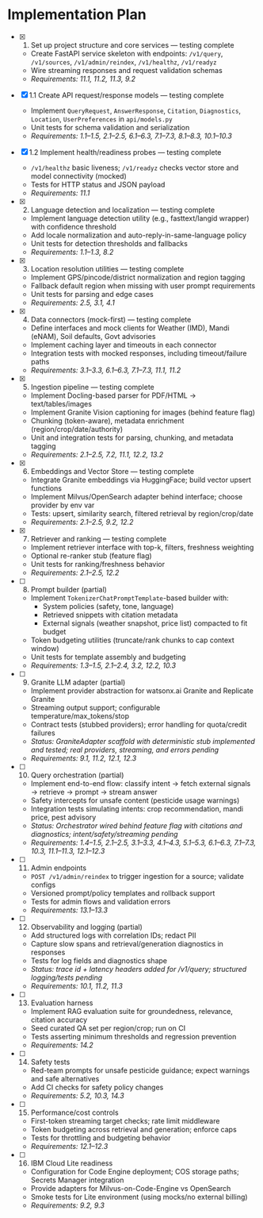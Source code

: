 # Implementation Plan

- [x] 1. Set up project structure and core services — testing complete
  - Create FastAPI service skeleton with endpoints: `/v1/query`, `/v1/sources`, `/v1/admin/reindex`, `/v1/healthz`, `/v1/readyz`
  - Wire streaming responses and request validation schemas
  - _Requirements: 11.1, 11.2, 11.3, 9.2_

- [x] 1.1 Create API request/response models — testing complete
  - Implement `QueryRequest`, `AnswerResponse`, `Citation`, `Diagnostics`, `Location`, `UserPreferences` in `api/models.py`
  - Unit tests for schema validation and serialization
  - _Requirements: 1.1–1.5, 2.1–2.5, 6.1–6.3, 7.1–7.3, 8.1–8.3, 10.1–10.3_

- [x] 1.2 Implement health/readiness probes — testing complete
  - `/v1/healthz` basic liveness; `/v1/readyz` checks vector store and model connectivity (mocked)
  - Tests for HTTP status and JSON payload
  - _Requirements: 11.1_

- [x] 2. Language detection and localization — testing complete
  - Implement language detection utility (e.g., fasttext/langid wrapper) with confidence threshold
  - Add locale normalization and auto-reply-in-same-language policy
  - Unit tests for detection thresholds and fallbacks
  - _Requirements: 1.1–1.3, 8.2_

- [x] 3. Location resolution utilities — testing complete
  - Implement GPS/pincode/district normalization and region tagging
  - Fallback default region when missing with user prompt requirements
  - Unit tests for parsing and edge cases
  - _Requirements: 2.5, 3.1, 4.1_

- [x] 4. Data connectors (mock-first) — testing complete
  - Define interfaces and mock clients for Weather (IMD), Mandi (eNAM), Soil defaults, Govt advisories
  - Implement caching layer and timeouts in each connector
  - Integration tests with mocked responses, including timeout/failure paths
  - _Requirements: 3.1–3.3, 6.1–6.3, 7.1–7.3, 11.1, 11.2_

- [x] 5. Ingestion pipeline — testing complete
  - Implement Docling-based parser for PDF/HTML → text/tables/images
  - Implement Granite Vision captioning for images (behind feature flag)
  - Chunking (token-aware), metadata enrichment (region/crop/date/authority)
  - Unit and integration tests for parsing, chunking, and metadata tagging
  - _Requirements: 2.1–2.5, 7.2, 11.1, 12.2, 13.2_

- [x] 6. Embeddings and Vector Store — testing complete
  - Integrate Granite embeddings via HuggingFace; build vector upsert functions
  - Implement Milvus/OpenSearch adapter behind interface; choose provider by env var
  - Tests: upsert, similarity search, filtered retrieval by region/crop/date
  - _Requirements: 2.1–2.5, 9.2, 12.2_

- [x] 7. Retriever and ranking — testing complete
  - Implement retriever interface with top-k, filters, freshness weighting
  - Optional re-ranker stub (feature flag)
  - Unit tests for ranking/freshness behavior
  - _Requirements: 2.1–2.5, 12.2_

- [ ] 8. Prompt builder (partial)
  - Implement `TokenizerChatPromptTemplate`-based builder with:
    - System policies (safety, tone, language)
    - Retrieved snippets with citation metadata
    - External signals (weather snapshot, price list) compacted to fit budget
  - Token budgeting utilities (truncate/rank chunks to cap context window)
  - Unit tests for template assembly and budgeting
  - _Requirements: 1.3–1.5, 2.1–2.4, 3.2, 12.2, 10.3_

- [ ] 9. Granite LLM adapter (partial)
  - Implement provider abstraction for watsonx.ai Granite and Replicate Granite
  - Streaming output support; configurable temperature/max_tokens/stop
  - Contract tests (stubbed providers); error handling for quota/credit failures
  - _Status: GraniteAdapter scaffold with deterministic stub implemented and tested; real providers, streaming, and errors pending_
  - _Requirements: 9.1, 11.2, 12.1, 12.3_

- [ ] 10. Query orchestration (partial)
  - Implement end-to-end flow: classify intent → fetch external signals → retrieve → prompt → stream answer
  - Safety intercepts for unsafe content (pesticide usage warnings)
  - Integration tests simulating intents: crop recommendation, mandi price, pest advisory
  - _Status: Orchestrator wired behind feature flag with citations and diagnostics; intent/safety/streaming pending_
  - _Requirements: 1.4–1.5, 2.1–2.5, 3.1–3.3, 4.1–4.3, 5.1–5.3, 6.1–6.3, 7.1–7.3, 10.3, 11.1–11.3, 12.1–12.3_

- [ ] 11. Admin endpoints
  - `POST /v1/admin/reindex` to trigger ingestion for a source; validate configs
  - Versioned prompt/policy templates and rollback support
  - Tests for admin flows and validation errors
  - _Requirements: 13.1–13.3_

- [ ] 12. Observability and logging (partial)
  - Add structured logs with correlation IDs; redact PII
  - Capture slow spans and retrieval/generation diagnostics in responses
  - Tests for log fields and diagnostics shape
  - _Status: trace id + latency headers added for /v1/query; structured logging/tests pending_
  - _Requirements: 10.1, 11.2, 11.3_

- [ ] 13. Evaluation harness
  - Implement RAG evaluation suite for groundedness, relevance, citation accuracy
  - Seed curated QA set per region/crop; run on CI
  - Tests asserting minimum thresholds and regression prevention
  - _Requirements: 14.2_

- [ ] 14. Safety tests
  - Red-team prompts for unsafe pesticide guidance; expect warnings and safe alternatives
  - Add CI checks for safety policy changes
  - _Requirements: 5.2, 10.3, 14.3_

- [ ] 15. Performance/cost controls
  - First-token streaming target checks; rate limit middleware
  - Token budgeting across retrieval and generation; enforce caps
  - Tests for throttling and budgeting behavior
  - _Requirements: 12.1–12.3_

- [ ] 16. IBM Cloud Lite readiness
  - Configuration for Code Engine deployment; COS storage paths; Secrets Manager integration
  - Provide adapters for Milvus-on-Code-Engine vs OpenSearch
  - Smoke tests for Lite environment (using mocks/no external billing)
  - _Requirements: 9.2, 9.3_
